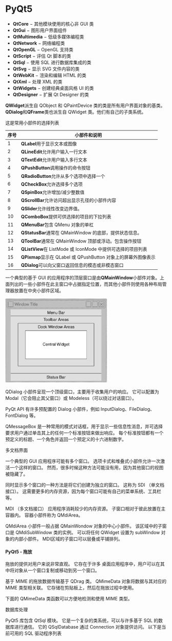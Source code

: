 # PyQt5

* **QtCore** − 其他模块使用的核心非 GUI 类
* **QtGui** − 图形用户界面组件
* **QtMultimedia** − 低级多媒体编程类
* **QtNetwork** − 网络编程类
* **QtOpenGL** − OpenGL 支持类
* **QtScript** − 评估 Qt 脚本的类
* **QtSql** − 使用 SQL 进行数据库集成的类
* **QtSvg** − 显示 SVG 文件内容的类
* **QtWebKit** − 渲染和编辑 HTML 的类
* **QtXml** − 处理 XML 的类
* **QtWidgets** − 创建经典桌面风格 UI 的类
* **QtDesigner** − 扩展 Qt Designer 的类

**QWidget**派生自 QObject 和 QPaintDevice 类的类是所有用户界面对象的基类。**QDialog**和**QFrame**类也派生自 QWidget 类。他们有自己的子类系统。

这是常用小部件的选择列表

| 序号 | 小部件和说明                                                         |
| ---- | -------------------------------------------------------------------- |
| 1    | **QLabel**用于显示文本或图像                                   |
| 2    | **QLineEdit**允许用户输入一行文本                              |
| 3    | **QTextEdit**允许用户输入多行文本                              |
| 4    | **QPushButton**调用操作的命令按钮                              |
| 5    | **QRadioButton**允许从多个选项中选择一个                       |
| 6    | **QCheckBox**允许选择多个选项                                  |
| 7    | **QSpinBox**允许增加/减少整数值                                |
| 8    | **QScrollBar**允许访问超出显示孔径的小部件内容                 |
| 9    | **QSlider**允许线性改变边界值。                                |
| 10   | **QComboBox**提供可供选择的项目的下拉列表                      |
| 11   | **QMenuBar**包含 QMenu 对象的单杠                              |
| 12   | **QStatusBar**通常在 QMainWindow 的底部，提供状态信息。        |
| 13   | **QToolBar**通常在 QMainWindow 顶部或浮动。包含操作按钮        |
| 14   | **QListView**在 ListMode 或 IconMode 中提供可选择的项目列表    |
| 15   | **QPixmap**显示在 QLabel 或 QPushButton 对象上的屏幕外图像表示 |
| 16   | **QDialog**可以向父窗口返回信息的模态或非模态窗口              |

一个典型的基于 GUI 的应用程序的顶层窗口是由**QMainWindow**小部件对象。上面列出的一些小部件在此主窗口中占据指定位置，而其他小部件则使用各种布局管理器放置在中央小部件区域。

![1733734414786](image/PyQt5/1733734414786.png)

QDialog 小部件呈现一个顶级窗口，主要用于收集用户的响应。 它可以配置为 Modal（它会阻止其父窗口）或 Modeless（可以绕过对话窗口）。

PyQt API 有许多预配置的 Dialog 小部件，例如 InputDialog、FileDialog、FontDialog 等。

QMessageBox 是一种常用的模式对话框，用于显示一些信息性消息，并可选择要求用户通过单击其上的任何一个标准按钮来做出响应。 每个标准按钮都有一个预定义的标题、一个角色并返回一个预定义的十六进制数字。

多文档界面

一个典型的  GUI 应用程序可能有多个窗口。 选项卡式和堆叠式小部件允许一次激活一个这样的窗口。 然而，很多时候这种方法可能没有用，因为其他窗口的视图被隐藏了。

同时显示多个窗口的一种方法是将它们创建为独立的窗口。 这称为 SDI （单文档接口）。 这需要更多的内存资源，因为每个窗口可能有自己的菜单系统、工具栏等。

MDI （多文档接口） 应用程序消耗较少的内存资源。 子窗口相对于彼此放置在主容器内。 容器小部件称为 QMdiArea。

QMdiArea 小部件一般占据 QMainWondow 对象的中心小部件。 该区域中的子窗口是 QMdiSubWindow 类的实例。 可以将任何 QWidget 设置为 subWindow 对象的内部小部件。 MDI区域的子窗口可以层叠或平铺排列。

#### PyQt5 - 拖放

拖放的提供对用户来说非常直观。 它存在于许多 桌面应用程序中，用户可以在其中将对象从一个窗口复制或移动到另一个窗口。

基于 MIME 的拖放数据传输基于 QDrag 类。 QMimeData 对象将数据与其对应的 MIME 类型相关联。 它存储在剪贴板上，然后在拖放过程中使用。

下面的 QMimeData 类函数可以方便地检测和使用 MIME 类型。

数据库处理

PyQt5 库包含 QtSql 模块。 它是一个复杂的类系统，可以与许多基于 SQL 的数据库进行通信。 它的 QSqlDatabase 通过 Connection 对象提供访问。 以下是当前可用的 SQL 驱动程序列表 